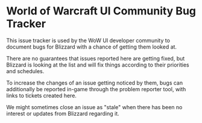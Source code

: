 # World of Warcraft UI Community Bug Tracker

This issue tracker is used by the WoW UI developer community to document bugs for Blizzard with a chance of getting them looked at.

There are no guarantees that issues reported here are getting fixed, but Blizzard is looking at the list and will fix things according to their priorities and schedules.

To increase the changes of an issue getting noticed by them, bugs can additionally be reported in-game through the problem reporter tool, with links to tickets created here.

We might sometimes close an issue as "stale" when there has been no interest or updates from Blizzard regarding it.
